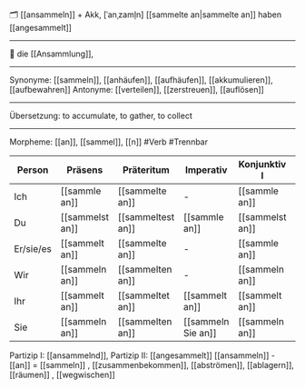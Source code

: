 🗂️ [[ansammeln]] + Akk, [ˈanˌzaml̩n]
[[sammelte an|sammelte an]]
haben [[angesammelt]]

---

🔴 die [[Ansammlung]],

---

Synonyme: [[sammeln]], [[anhäufen]], [[aufhäufen]], [[akkumulieren]], [[aufbewahren]]
Antonyme: [[verteilen]], [[zerstreuen]], [[auflösen]]

---

Übersetzung: to accumulate, to gather, to collect

---

Morpheme: [[an]], [[sammel]], [[n]]
#Verb #Trennbar

| Person    | Präsens         | Präteritum        | Imperativ          | Konjunktiv I    | Konjunktiv II     |
| --------- | --------------- | ----------------- | ------------------ | --------------- | ----------------- |
| Ich       | [[sammle an]]   | [[sammelte an]]   | -                  | [[sammle an]]   | [[sammelte an]]   |
| Du        | [[sammelst an]] | [[sammeltest an]] | [[sammle an]]      | [[sammelst an]] | [[sammeltest an]] |
| Er/sie/es | [[sammelt an]]  | [[sammelte an]]   | -                  | [[sammle an]]   | [[sammelte an]]   |
| Wir       | [[sammeln an]]  | [[sammelten an]]  | -                  | [[sammeln an]]  | [[sammelten an]]  |
| Ihr       | [[sammelt an]]  | [[sammeltet an]]  | [[sammelt an]]     | [[sammelt an]]  | [[sammeltet an]]  |
| Sie       | [[sammeln an]]  | [[sammelten an]]  | [[sammeln Sie an]] | [[sammeln an]]  | [[sammelten an]]  |

Partizip I: [[ansammelnd]], Partizip II: [[angesammelt]]
[[ansammeln]] - [[an]] = [[sammeln]]
, [[zusammenbekommen]], [[abströmen]], [[ablagern]], [[räumen]]
, [[wegwischen]]